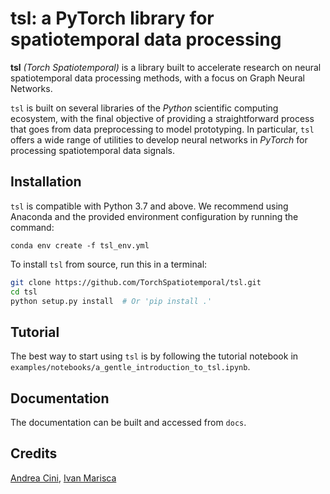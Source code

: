 # tsl: a PyTorch library for spatiotemporal data processing


**tsl** *(Torch Spatiotemporal)* is a library built to accelerate research on neural spatiotemporal data processing 
methods, with a focus on Graph Neural Networks.

`tsl` is built on several libraries of the *Python* scientific computing ecosystem, with the final objective of providing a straightforward process that goes from data preprocessing to model prototyping.
In particular, `tsl` offers a wide range of utilities to develop neural networks in *PyTorch* for processing spatiotemporal data signals.

## Installation
`tsl` is compatible with Python 3.7 and above. We recommend using Anaconda and the provided environment configuration by running the command:

```conda env create -f tsl_env.yml```

To install `tsl` from source, run this in a terminal:

```bash
git clone https://github.com/TorchSpatiotemporal/tsl.git
cd tsl
python setup.py install  # Or 'pip install .'
```

## Tutorial

The best way to start using `tsl` is by following the tutorial notebook in `examples/notebooks/a_gentle_introduction_to_tsl.ipynb`.

## Documentation

The documentation can be built and accessed from `docs`.

## Credits

[Andrea Cini](https://andreacini.github.io/), [Ivan Marisca](https://marshka.github.io/)
